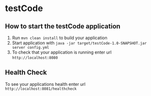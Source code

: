 # testCode

How to start the testCode application
---

1. Run `mvn clean install` to build your application
1. Start application with `java -jar target/testCode-1.0-SNAPSHOT.jar server config.yml`
1. To check that your application is running enter url `http://localhost:8080`

Health Check
---

To see your applications health enter url `http://localhost:8081/healthcheck`
